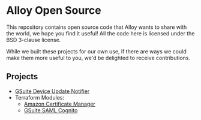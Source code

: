 # Alloy Open Source

This repository contains open source code that Alloy wants to share with the
world, we hope you find it useful! All the code here is licensed under the BSD
3-clause license.

While we built these projects for our own use, if there are ways we could make
them more useful to you, we'd be delighted to receive contributions.

## Projects

- [GSuite Device Update Notifier](gsuite-device-update-notifier/README.md)
- Terraform Modules:
  - [Amazon Certificate Manager](terraform-modules/acm/README.md)
  - [GSuite SAML Cognito](terraform-modules/gsuite-saml-cognito/README.md)
